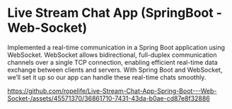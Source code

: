 # Live Stream Chat App (SpringBoot - Web-Socket)

Implemented a real-time communication in a Spring Boot application using WebSocket. WebSocket allows bidirectional, full-duplex communication channels over a single TCP connection, enabling efficient real-time data exchange between clients and servers. With Spring Boot and WebSocket, we’ll set it up so our app can handle these real-time chats smoothly.



https://github.com/ropelife/Live-Stream-Chat-App-Spring-Boot---Web-Socket-/assets/45571370/36861710-7431-43da-b0ae-cd87e8f32886

